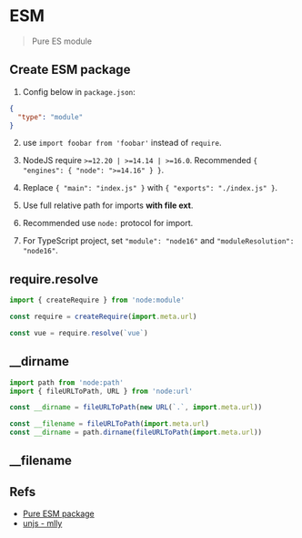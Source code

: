 # ESM

> Pure ES module

## Create ESM package

1. Config below in `package.json`:

```json
{
  "type": "module"
}
```

2. use `import foobar from 'foobar'` instead of `require`.

3. NodeJS require `>=12.20 | >=14.14 | >=16.0`. Recommended `{ "engines": { "node": ">=14.16" } }`.

4. Replace `{ "main": "index.js" }` with `{ "exports": "./index.js" }`.

5. Use full relative path for imports **with file ext**.

6. Recommended use `node:` protocol for import.

7. For TypeScript project, set `"module": "node16"` and `"moduleResolution": "node16"`.

## require.resolve

```js
import { createRequire } from 'node:module'

const require = createRequire(import.meta.url)

const vue = require.resolve(`vue`)
```

## __dirname

```js
import path from 'node:path'
import { fileURLToPath, URL } from 'node:url'

const __dirname = fileURLToPath(new URL(`.`, import.meta.url))

const __filename = fileURLToPath(import.meta.url)
const __dirname = path.dirname(fileURLToPath(import.meta.url))
```

## __filename

## Refs

- [Pure ESM package](https://gist.github.com/sindresorhus/a39789f98801d908bbc7ff3ecc99d99c)
- [unjs - mlly](https://github.com/unjs/mlly)
